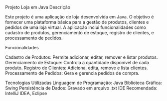 Projeto Loja em Java
Descrição

Este projeto é uma aplicação de loja desenvolvida em Java. O objetivo é fornecer uma plataforma básica para a gestão de produtos, clientes e pedidos de uma loja virtual. A aplicação inclui funcionalidades como cadastro de produtos, gerenciamento de estoque, registro de clientes, e processamento de pedidos.

Funcionalidades

Cadastro de Produtos: Permite adicionar, editar, remover e listar produtos.
Gerenciamento de Estoque: Controla a quantidade disponível de cada produto.
Registro de Clientes: Adiciona, edita, remove e lista clientes.
Processamento de Pedidos: Gera e gerencia pedidos de compra.

Tecnologias Utilizadas
Linguagem de Programação: Java
Biblioteca Gráfica: Swing
Persistência de Dados: Gravado em arquivo .txt
IDE Recomendada: IntelliJ IDEA, Eclipse
